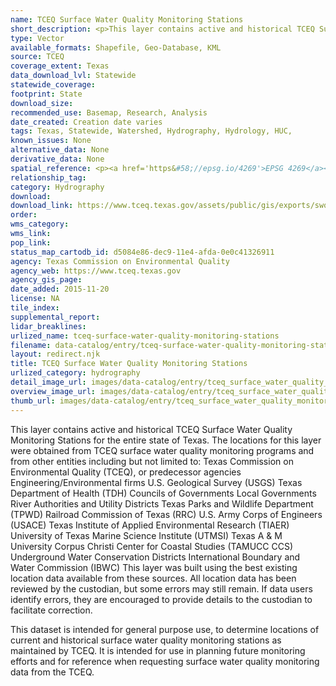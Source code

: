 ```yaml
---
name: TCEQ Surface Water Quality Monitoring Stations
short_description: <p>This layer contains active and historical TCEQ Surface Water Quality Monitoring Stations for the entire state of Texas.</p>
type: Vector
available_formats: Shapefile, Geo-Database, KML
source: TCEQ
coverage_extent: Texas
data_download_lvl: Statewide
statewide_coverage: 
footprint: State
download_size: 
recommended_use: Basemap, Research, Analysis
date_created: Creation date varies
tags: Texas, Statewide, Watershed, Hydrography, Hydrology, HUC,
known_issues: None
alternative_data: None
derivative_data: None
spatial_reference: <p><a href='https&#58;//epsg.io/4269'>EPSG 4269</a></p>
relationship_tag: 
category: Hydrography
download: 
download_link: https://www.tceq.texas.gov/assets/public/gis/exports/swqms.zip
order: 
wms_category: 
wms_link: 
pop_link: 
status_map_cartodb_id: d5084e86-dec9-11e4-afda-0e0c41326911
agency: Texas Commission on Environmental Quality
agency_web: https://www.tceq.texas.gov
agency_gis_page: 
date_added: 2015-11-20
license: NA
tile_index: 
supplemental_report: 
lidar_breaklines: 
urlized_name: tceq-surface-water-quality-monitoring-stations
filename: data-catalog/entry/tceq-surface-water-quality-monitoring-stations.md
layout: redirect.njk
title: TCEQ Surface Water Quality Monitoring Stations
urlized_category: hydrography
detail_image_url: images/data-catalog/entry/tceq_surface_water_quality_monitoring_stations_detail.jpg
overview_image_url: images/data-catalog/entry/tceq_surface_water_quality_monitoring_stations_overview.jpg
thumb_url: images/data-catalog/entry/tceq_surface_water_quality_monitoring_stations_th.jpg
---
```


This layer contains active and historical TCEQ Surface Water Quality Monitoring Stations for the entire state of Texas. The locations for this layer were obtained from TCEQ surface water quality monitoring programs and from other entities including but not limited to: Texas Commission on Environmental Quality (TCEQ), or predecessor agencies Engineering/Environmental firms U.S. Geological Survey (USGS) Texas Department of Health (TDH) Councils of Governments Local Governments River Authorities and Utility Districts Texas Parks and Wildlife Department (TPWD) Railroad Commission of Texas (RRC)
 U.S. Army Corps of Engineers (USACE) Texas Institute of Applied Environmental Research (TIAER) University of Texas Marine Science Institute (UTMSI) Texas A & M University Corpus Christi Center for Coastal Studies (TAMUCC CCS) Underground Water Conservation Districts International Boundary and Water Commission (IBWC) This layer was built using the best existing location data available from these sources. All location data has been reviewed by the custodian, but some errors may still remain. If data users identify errors, they are encouraged to provide details to the custodian to facilitate correction.
 
 This dataset is intended for general purpose use, to determine locations of current and historical surface water quality monitoring stations as maintained by TCEQ. It is intended for use in planning future monitoring efforts and for reference when requesting surface water quality monitoring data from the TCEQ.



